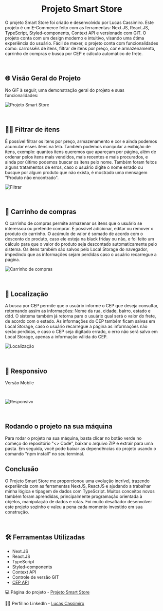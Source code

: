 <h1 align="center"><strong>Projeto Smart Store</strong></h1>
<p>O projeto Smart Store foi criado e desenvolvido por Lucas Cassimiro. Este projeto é um E-Commerce feito com as ferramentas: Next.JS, React.JS, TypeScript, Styled-components, Context API e versionado com GIT. O projeto conta com um design moderno e intuitivo, visando uma ótima experiência do usuário. Fácil de mexer, o projeto conta com funcionalidades como: carrosséis de itens, filtrar de itens por preço, cor e armazenamento, carrinho de compras e busca por CEP e cálculo automático de frete.</p>
<br>

<h2>🌐 Visão Geral do Projeto</h2>
<p>No GIF à seguir, uma demonstração geral do projeto e suas funcionalidades: </p>

![Projeto Smart Store](./src/assets/overview.gif)

<br>

<h2>🧑‍💻 Filtrar de itens</h2>
<p>É possível filtrar os itens por preço, armazenamento e cor e ainda podemos acumular esses itens na tela. Também podemos manipular a exibição de itens, exemplo: quantos itens queremos que apareçam por página, além de ordenar pelos itens mais vendidos, mais recentes e mais procurados, e ainda por último podemos buscar os itens pelo nome. Também foram feitos alguns tratamentos de erros, caso o usuário digite o nome errado ou busque por algum produto que não exista, é mostrado uma mensagem "Produto não encontrado".
</p>

![Filtrar](./src/assets/filter.gif)

<br>

<h2>🛒 Carrinho de compras</h2>
<p>O carrinho de compras permite armazenar os itens que o usuário se interessou ou pretende comprar. É possível adicionar, editar ou remover o produto do carrinho. O acúmulo de valor é somado de acordo com o desconto do produto, caso ele esteja na black friday ou não, e foi feito um cálculo para que o valor do produto seja descontado automaticamente pelo sistema. Os itens também são salvos pelo Local Storage do navegador, impedindo que as informações sejam perdidas caso o usuário recarregue a página.</p>

![Carrinho de compras](./src/assets/cart.gif)

<br>

<h2>🚩 Localização</h2>
<p>A busca por CEP permite que o usuário informe o CEP que deseja consultar, retornando assim as informações: Nome da rua, cidade, bairro, estado e ddd. O sistema também já retorna para o usuário qual será o valor do frete, de acordo com o estado. As informações do CEP também ficam salvas em Local Storage, caso o usuário recarregue a página as informações não serão perdidas, e caso o CEP seja digitado errado, o erro não será salvo em Local Storage, apenas a informação válida do CEP.</p>

![Localização](./src/assets/locale.gif)

<br>

<h2>📱 Responsivo</h2>
<p>Versão Mobile</p>
<br>

![Responsivo](./src/assets/responsive.gif)

<br>

<h2>Rodando o projeto na sua máquina</h2>

<p>Para rodar o projeto na sua máquina, basta clicar no botão verde no começo do repositório "<> Code", baixar o arquivo ZIP e extrair para uma pasta. Em seguida, você pode baixar as dependências do projeto usando o comando "npm install" no seu terminal.</p>

<h2>Conclusão</h2>
<p>O Projeto Smart Store me proporcionou uma evolução incrível, trazendo experiência com as ferramentas NextJS, ReactJS e ajudando a trabalhar minha lógica e tipagem de dados com TypeScript. Muitos conceitos novos também foram aprendidas, principalmente programação orientada à objetos, manipulação de dados e rotas. Foi muito desafiador desenvolver este projeto sozinho e valeu a pena cada momento investido em sua construção.</p>
<br>

<h2>🛠️ Ferramentas Utilizadas</h2>

- Next.JS
- React.JS
- TypeScript
- Styled-components
- Context API
- Controle de versão GIT
- [CEP API](https://viacep.com.br/)

💻 Página do projeto -  [Projeto Smart Store](https://smartstore-next-react-ts-76yi.vercel.app/)

🙋‍♂️ Perfil no LinkedIn - [Lucas Cassimiro](https://www.linkedin.com/in/lucasocassimiro/)
